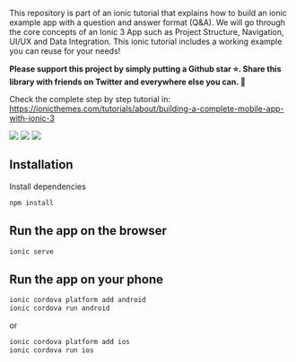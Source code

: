 This repository is part of an ionic tutorial that explains how to build an ionic example app with a question and answer format (Q&A). We will go through the core concepts of an Ionic 3 App such as Project Structure, Navigation, UI/UX and Data Integration. This ionic tutorial includes a working example you can reuse for your needs!


**Please support this project by simply putting a Github star ⭐. Share this library with friends on Twitter and everywhere else you can. 🙏**

Check the complete step by step tutorial in: https://ionicthemes.com/tutorials/about/building-a-complete-mobile-app-with-ionic-3

![](https://s3-us-west-2.amazonaws.com/ionicthemes/tutorials/screenshots/build-a-complete-mobile-app-with-ionic-2/app_1.png?v=1)
![](https://s3-us-west-2.amazonaws.com/ionicthemes/tutorials/screenshots/build-a-complete-mobile-app-with-ionic-2/app_2.png?v=1)
![](https://s3-us-west-2.amazonaws.com/ionicthemes/tutorials/screenshots/build-a-complete-mobile-app-with-ionic-2/app_4.png?v=1)

## Installation

Install  dependencies
```sh
npm install
```

## Run the app on the browser

```sh
ionic serve
```

## Run the app on your phone

```sh
ionic cordova platform add android
ionic cordova run android
```

or

```sh
ionic cordova platform add ios
ionic cordova run ios
```

